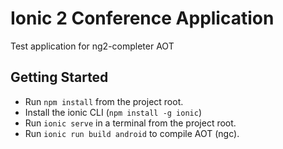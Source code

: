 # Ionic 2 Conference Application

Test application for ng2-completer AOT

## Getting Started
* Run `npm install` from the project root.
* Install the ionic CLI (`npm install -g ionic`)
* Run `ionic serve` in a terminal from the project root.
* Run `ionic run build android` to compile AOT (ngc).
